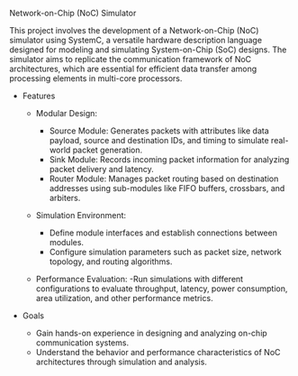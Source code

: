 Network-on-Chip (NoC) Simulator

This project involves the development of a Network-on-Chip (NoC) simulator using SystemC, a versatile hardware description language designed for modeling and simulating System-on-Chip (SoC) designs. The simulator aims to replicate the communication framework of NoC architectures, which are essential for efficient data transfer among processing elements in multi-core processors.

- Features
  
  - Modular Design:
    - Source Module: Generates packets with attributes like data payload, source and destination IDs, and timing to simulate real-world packet generation.
    - Sink Module: Records incoming packet information for analyzing packet delivery and latency.
    - Router Module: Manages packet routing based on destination addresses using sub-modules like FIFO buffers, crossbars, and arbiters.
      
  - Simulation Environment:
    - Define module interfaces and establish connections between modules.
    - Configure simulation parameters such as packet size, network topology, and routing algorithms.
      
  - Performance Evaluation:
    -Run simulations with different configurations to evaluate throughput, latency, power consumption, area utilization, and other performance metrics.
    
- Goals
  - Gain hands-on experience in designing and analyzing on-chip communication systems.
  - Understand the behavior and performance characteristics of NoC architectures through simulation and analysis.
